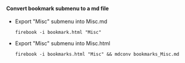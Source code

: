 
#### Convert bookmark submenu to a md file

* Export "Misc" submenu into Misc.md
    
    ```
    firebook -i bookmark.html "Misc"
    ```

* Export "Misc" submenu into Misc.html
    
    ```
    firebook -i bookmarks.html "Misc" && mdconv bookmarks_Misc.md
    ```
    
    
